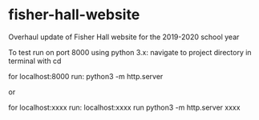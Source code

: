 # fisher-hall-website
Overhaul update of Fisher Hall website for the 2019-2020 school year


To test run on port 8000 using python 3.x:
navigate to project directory in terminal with cd

for localhost:8000 run:
python3 -m http.server
 
or 

for localhost:xxxx run:
localhost:xxxx run python3 -m http.server xxxx

